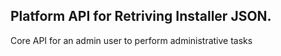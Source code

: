 ## Platform API for Retriving Installer JSON.
Core API for an admin user to perform administrative tasks
